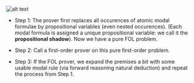 ![alt text](http://www.naveensundarg.com/images/shadow.png "shadow")

* Step 1: The prover first replaces all occurences of atomic modal formulae by propositional variables (even nested occurences).
             (Each modal formula is assigned a unique propositional variable: we call it the **propositional shadow**). Now we have a pure FOL problem.

* Step 2:  Call a first-order prover on this pure first-order problem.

* Step 3: If the FOL prover, we expand the premises a bit with some usable modal rule (via forward reasoning natural deduction) and repeat the process from  Step 1. 

